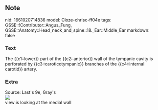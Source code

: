 ## Note
nid: 1661020714836
model: Cloze-chrisc-ff04e
tags: GSSE::!Contributor::Angus_Fung, GSSE::Anatomy::Head_neck_and_spine::18._Ear::Middle_Ear
markdown: false

### Text
The {{c1::lower}} part of the {{c2::anterior}} wall of the tympanic cavity is perforated by {{c3::caroticotympanic}} branches of the {{c4::internal carotid}} artery.

### Extra
<div>
  <div>
    Source: Last's 9e, Gray's
  </div>
  <div><img src="611.jpg"></div>
</div>
<div>
  view is looking at the medial wall
</div>
